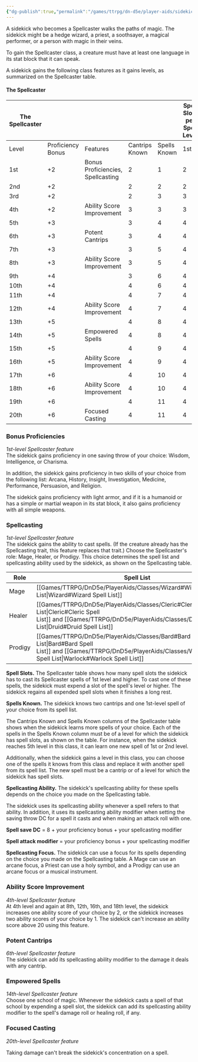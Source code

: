 ```yaml
---
{"dg-publish":true,"permalink":"/games/ttrpg/dn-d5e/player-aids/sidekicks/sidekick-specialisations/sidekick-spellcaster/","tags":["TTRPG/DND/5e"],"noteIcon":""}
---
```



A sidekick who becomes a Spellcaster walks the paths of magic. The sidekick might be a hedge wizard, a priest, a soothsayer, a magical performer, or a person with magic in their veins.

To gain the Spellcaster class, a creature must have at least one language in its stat block that it can speak.

A sidekick gains the following class features as it gains levels, as summarized on the Spellcaster table.

#### The Spellcaster

|The Spellcaster|   |   |   |   |Spell Slots per Spell Level|   |   |   |   |
|---|---|---|---|---|---|---|---|---|---|
|Level|Proficiency Bonus|Features|Cantrips Known|Spells Known|1st|2nd|3rd|4th|5th|
|1st|+2|Bonus Proficiencies, Spellcasting|2|1|2|-|-|-|-|
|2nd|+2||2|2|2|-|-|-|-|
|3rd|+2||2|3|3|-|-|-|-|
|4th|+2|Ability Score Improvement|3|3|3|-|-|-|-|
|5th|+3||3|4|4|2|-|-|-|
|6th|+3|Potent Cantrips|3|4|4|2|-|-|-|
|7th|+3||3|5|4|3|-|-|-|
|8th|+3|Ability Score Improvement|3|5|4|3|-|-|-|
|9th|+4||3|6|4|3|2|-|-|
|10th|+4||4|6|4|3|2|-|-|
|11th|+4||4|7|4|3|3|-|-|
|12th|+4|Ability Score Improvement|4|7|4|3|3|-|-|
|13th|+5||4|8|4|3|3|1|-|
|14th|+5|Empowered Spells|4|8|4|3|3|1|-|
|15th|+5||4|9|4|3|3|2|-|
|16th|+5|Ability Score Improvement|4|9|4|3|3|2|-|
|17th|+6||4|10|4|3|3|3|1|
|18th|+6|Ability Score Improvement|4|10|4|3|3|3|1|
|19th|+6||4|11|4|3|3|3|2|
|20th|+6|Focused Casting|4|11|4|3|3|3|2|

### Bonus Proficiencies

_1st-level Spellcaster feature_  
The sidekick gains proficiency in one saving throw of your choice: Wisdom, Intelligence, or Charisma.

In addition, the sidekick gains proficiency in two skills of your choice from the following list: Arcana, History, Insight, Investigation, Medicine, Performance, Persuasion, and Religion.

The sidekick gains proficiency with light armor, and if it is a humanoid or has a simple or martial weapon in its stat block, it also gains proficiency with all simple weapons.

### Spellcasting

_1st-level Spellcaster feature_  
The sidekick gains the ability to cast spells. (If the creature already has the Spellcasting trait, this feature replaces that trait.) Choose the Spellcaster's role: Mage, Healer, or Prodigy. This choice determines the spell list and spellcasting ability used by the sidekick, as shown on the Spellcasting table.

|Role|Spell List|Ability|
|---|---|---|
|Mage|[[Games/TTRPG/DnD5e/PlayerAids/Classes/Wizard#Wizard Spell List\|Wizard#Wizard Spell List]]|Intelligence|
|Healer|[[Games/TTRPG/DnD5e/PlayerAids/Classes/Cleric#Cleric Spell List\|Cleric#Cleric Spell List]] and [[Games/TTRPG/DnD5e/PlayerAids/Classes/Druid#Druid Spell List\|Druid#Druid Spell List]]|Wisdom|
|Prodigy|[[Games/TTRPG/DnD5e/PlayerAids/Classes/Bard#Bard Spell List\|Bard#Bard Spell List]] and [[Games/TTRPG/DnD5e/PlayerAids/Classes/Warlock#Warlock Spell List\|Warlock#Warlock Spell List]]|Charisma|

**Spell Slots.** The Spellcaster table shows how many spell slots the sidekick has to cast its Spellcaster spells of 1st level and higher. To cast one of these spells, the sidekick must expend a slot of the spell's level or higher. The sidekick regains all expended spell slots when it finishes a long rest.

**Spells Known.** The sidekick knows two cantrips and one 1st-level spell of your choice from its spell list.

The Cantrips Known and Spells Known columns of the Spellcaster table shows when the sidekick learns more spells of your choice. Each of the spells in the Spells Known column must be of a level for which the sidekick has spell slots, as shown on the table. For instance, when the sidekick reaches 5th level in this class, it can learn one new spell of 1st or 2nd level.

Additionally, when the sidekick gains a level in this class, you can choose one of the spells it knows from this class and replace it with another spell from its spell list. The new spell must be a cantrip or of a level for which the sidekick has spell slots.

**Spellcasting Ability.** The sidekick's spellcasting ability for these spells depends on the choice you made on the Spellcasting table.

The sidekick uses its spellcasting ability whenever a spell refers to that ability. In addition, it uses its spellcasting ability modifier when setting the saving throw DC for a spell it casts and when making an attack roll with one.

**Spell save DC** = 8 + your proficiency bonus + your spellcasting modifier

**Spell attack modifier** = your proficiency bonus + your spellcasting modifier

**Spellcasting Focus.** The sidekick can use a focus for its spells depending on the choice you made on the Spellcasting table. A Mage can use an arcane focus, a Priest can use a holy symbol, and a Prodigy can use an arcane focus or a musical instrument.

### Ability Score Improvement

_4th-level Spellcaster feature_  
At 4th level and again at 8th, 12th, 16th, and 18th level, the sidekick increases one ability score of your choice by 2, or the sidekick increases two ability scores of your choice by 1. The sidekick can't increase an ability score above 20 using this feature.

### Potent Cantrips

_6th-level Spellcaster feature_  
The sidekick can add its spellcasting ability modifier to the damage it deals with any cantrip.

### Empowered Spells

_14th-level Spellcaster feature_  
Choose one school of magic. Whenever the sidekick casts a spell of that school by expending a spell slot, the sidekick can add its spellcasting ability modifier to the spell's damage roll or healing roll, if any.

### Focused Casting

_20th-level Spellcaster feature_

Taking damage can't break the sidekick's concentration on a spell.

